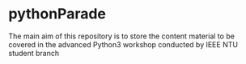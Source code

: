 # pythonParade
The main aim of this repository is to store the content material to be covered in the advanced Python3 workshop conducted by IEEE NTU student branch
